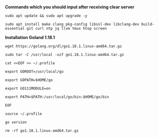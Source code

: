**Commands which you should input after receiving clear server**

```sudo apt update && sudo apt upgrade -y```

```sudo apt install make clang pkg-config libssl-dev libclang-dev build-essential git curl ntp jq llvm tmux htop screen```

**Installation Goland 1.18.1**

`wget https://golang.org/dl/go1.18.1.linux-amd64.tar.gz`

`sudo tar -C /usr/local -xzf go1.18.1.linux-amd64.tar.gz`

`cat <<EOF >> ~/.profile`

`export GOROOT=/usr/local/go`

`export GOPATH=$HOME/go`

`export GO111MODULE=on`

`export PATH=$PATH:/usr/local/go/bin:$HOME/go/bin` 

`EOF`

`source ~/.profile`

`go version`

`rm -rf go1.18.1.linux-amd64.tar.gz`

